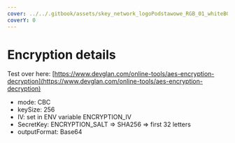 ```yaml
---
cover: ../../.gitbook/assets/skey_network_logoPodstawowe_RGB_01_whiteBG.png
coverY: 0
---
```


# Encryption details

Test over here: [https://www.devglan.com/online-tools/aes-encryption-decryption](https://www.devglan.com/online-tools/aes-encryption-decryption)

* mode: CBC
* keySize: 256
* IV: set in ENV variable ENCRYPTION\_IV
* SecretKey: ENCRYPTION\_SALT => SHA256 => first 32 letters
* outputFormat: Base64
